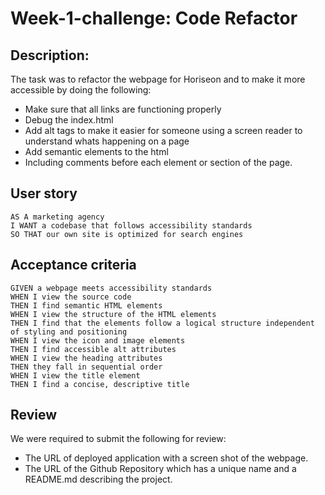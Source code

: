 # Week-1-challenge: Code Refactor

## Description:
The task was to refactor the webpage for Horiseon and to make it more accessible by doing the following:
- Make sure that all links are functioning properly
- Debug the index.html  
- Add alt tags to make it easier for someone using a screen reader to understand whats happening on a page
- Add semantic elements to the html
- Including comments before each element or section of the page.


## User story

```
AS A marketing agency
I WANT a codebase that follows accessibility standards
SO THAT our own site is optimized for search engines
```

## Acceptance criteria

```
GIVEN a webpage meets accessibility standards
WHEN I view the source code
THEN I find semantic HTML elements
WHEN I view the structure of the HTML elements
THEN I find that the elements follow a logical structure independent of styling and positioning
WHEN I view the icon and image elements
THEN I find accessible alt attributes
WHEN I view the heading attributes
THEN they fall in sequential order
WHEN I view the title element
THEN I find a concise, descriptive title
```
## Review
We were required to submit the following for review:
- The URL of deployed application with a screen shot of the webpage.
- The URL of the Github Repository which has a unique name and a README.md describing the project.

